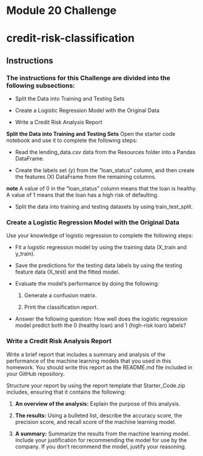 # Module 20 Challenge

# credit-risk-classification

## Instructions
### The instructions for this Challenge are divided into the following subsections:

 * Split the Data into Training and Testing Sets

* Create a Logistic Regression Model with the Original Data

* Write a Credit Risk Analysis Report

**Split the Data into Training and Testing Sets**
Open the starter code notebook and use it to complete the following steps:

* Read the lending_data.csv data from the Resources folder into a Pandas DataFrame.

* Create the labels set (y) from the “loan_status” column, and then create the features (X) DataFrame from the remaining columns.

**note**
A value of 0 in the “loan_status” column means that the loan is healthy. A value of 1 means that the loan has a high risk of defaulting.

* Split the data into training and testing datasets by using train_test_split.

### Create a Logistic Regression Model with the Original Data
Use your knowledge of logistic regression to complete the following steps:

* Fit a logistic regression model by using the training data (X_train and y_train).

* Save the predictions for the testing data labels by using the testing feature data (X_test) and the fitted model.

* Evaluate the model’s performance by doing the following:

   1. Generate a confusion matrix.

   2. Print the classification report.

* Answer the following question: How well does the logistic regression model predict both the 0 (healthy loan) and 1 (high-risk loan) labels?

### Write a Credit Risk Analysis Report
Write a brief report that includes a summary and analysis of the performance of the machine learning models that you used in this homework. You should write this report as the README.md file included in your GitHub repository.

Structure your report by using the report template that Starter_Code.zip includes, ensuring that it contains the following:

1. **An overview of the analysis:** Explain the purpose of this analysis.

2. **The results:** Using a bulleted list, describe the accuracy score, the precision score, and recall score of the machine learning model.

3. **A summary:** Summarize the results from the machine learning model. Include your justification for recommending the model for use by the company. If you don’t recommend the model, justify your reasoning.

